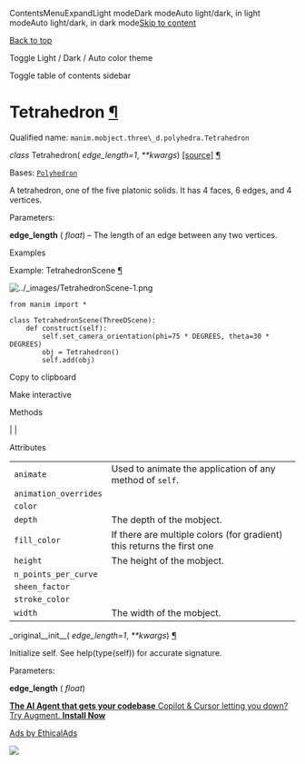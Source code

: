 ContentsMenuExpandLight modeDark modeAuto light/dark, in light modeAuto light/dark, in dark mode[Skip to content](https://docs.manim.community/en/stable/reference/manim.mobject.three_d.polyhedra.Tetrahedron.html#furo-main-content)

[Back to top](https://docs.manim.community/en/stable/reference/manim.mobject.three_d.polyhedra.Tetrahedron.html#)

Toggle Light / Dark / Auto color theme

Toggle table of contents sidebar

# Tetrahedron [¶](https://docs.manim.community/en/stable/reference/manim.mobject.three_d.polyhedra.Tetrahedron.html\#tetrahedron "Link to this heading")

Qualified name: `manim.mobject.three\_d.polyhedra.Tetrahedron`

_class_ Tetrahedron( _edge\_length=1_, _\*\*kwargs_) [\[source\]](https://docs.manim.community/en/stable/_modules/manim/mobject/three_d/polyhedra.html#Tetrahedron) [¶](https://docs.manim.community/en/stable/reference/manim.mobject.three_d.polyhedra.Tetrahedron.html#manim.mobject.three_d.polyhedra.Tetrahedron "Link to this definition")

Bases: [`Polyhedron`](https://docs.manim.community/en/stable/reference/manim.mobject.three_d.polyhedra.Polyhedron.html#manim.mobject.three_d.polyhedra.Polyhedron "manim.mobject.three_d.polyhedra.Polyhedron")

A tetrahedron, one of the five platonic solids. It has 4 faces, 6 edges, and 4 vertices.

Parameters:

**edge\_length** ( _float_) – The length of an edge between any two vertices.

Examples

Example: TetrahedronScene [¶](https://docs.manim.community/en/stable/reference/manim.mobject.three_d.polyhedra.Tetrahedron.html#tetrahedronscene)

![../_images/TetrahedronScene-1.png](https://docs.manim.community/en/stable/_images/TetrahedronScene-1.png)

```
from manim import *

class TetrahedronScene(ThreeDScene):
    def construct(self):
        self.set_camera_orientation(phi=75 * DEGREES, theta=30 * DEGREES)
        obj = Tetrahedron()
        self.add(obj)

```

Copy to clipboard

Make interactive

Methods

|
|

Attributes

|     |     |
| --- | --- |
| `animate` | Used to animate the application of any method of `self`. |
| `animation_overrides` |  |
| `color` |  |
| `depth` | The depth of the mobject. |
| `fill_color` | If there are multiple colors (for gradient) this returns the first one |
| `height` | The height of the mobject. |
| `n_points_per_curve` |  |
| `sheen_factor` |  |
| `stroke_color` |  |
| `width` | The width of the mobject. |

\_original\_\_init\_\_( _edge\_length=1_, _\*\*kwargs_) [¶](https://docs.manim.community/en/stable/reference/manim.mobject.three_d.polyhedra.Tetrahedron.html#manim.mobject.three_d.polyhedra.Tetrahedron._original__init__ "Link to this definition")

Initialize self. See help(type(self)) for accurate signature.

Parameters:

**edge\_length** ( _float_)

[**The AI Agent that gets your codebase** Copilot & Cursor letting you down? Try Augment. **Install Now**](https://server.ethicalads.io/proxy/click/8458/019600e7-c054-7493-99a8-ad194c02b457/)

[Ads by EthicalAds](https://www.ethicalads.io/advertisers/?ref=ea-text)

![](https://server.ethicalads.io/proxy/view/8458/019600e7-c054-7493-99a8-ad194c02b457/)